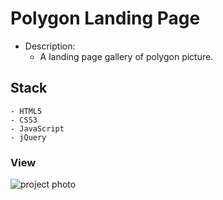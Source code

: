 # Polygon Landing Page

- Description:
  - A landing page gallery of polygon picture.

## Stack
```
- HTML5
- CSS3
- JavaScript
- jQuery
```

### View

![project photo](/landing_pagepolygon1.png)
